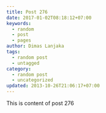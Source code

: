 ```yaml
---
title: Post 276
date: 2017-01-02T08:18:12+07:00
keywords:
  - random
  - post
  - pages
author: Dimas Lanjaka
tags:
  - random post
  - untagged
category:
  - random post
  - uncategorized
updated: 2013-10-26T21:06:17+07:00
---
```

This is content of post 276